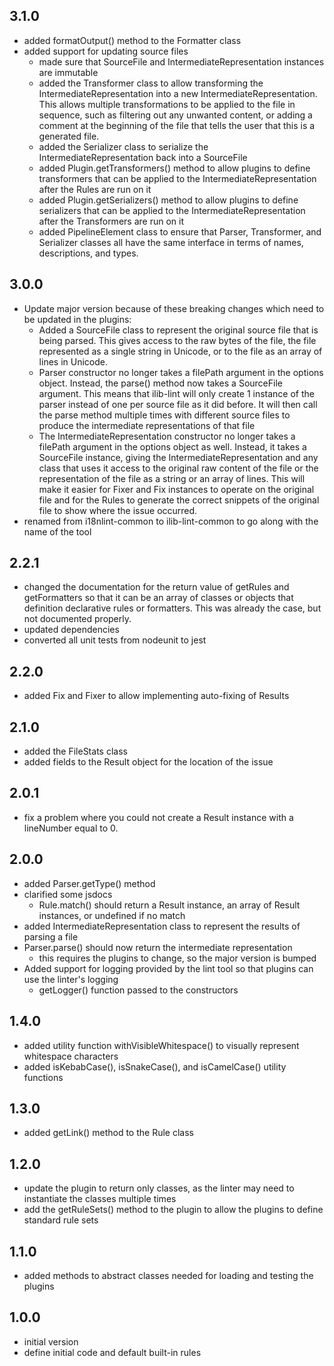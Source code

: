 ## 3.1.0

-   added formatOutput() method to the Formatter class
-   added support for updating source files
    -   made sure that SourceFile and IntermediateRepresentation instances are immutable
    -   added the Transformer class to allow transforming the IntermediateRepresentation into a
        new IntermediateRepresentation. This allows multiple transformations to
        be applied to the file in sequence, such as filtering out any unwanted content,
        or adding a comment at the beginning of the file that tells the user that
        this is a generated file.
    -   added the Serializer class to serialize the IntermediateRepresentation back into a SourceFile
    -   added Plugin.getTransformers() method to allow plugins to define transformers
        that can be applied to the IntermediateRepresentation after the Rules are run
        on it
    -   added Plugin.getSerializers() method to allow plugins to define serializers
        that can be applied to the IntermediateRepresentation after the Transformers
        are run on it
    -   added PipelineElement class to ensure that Parser, Transformer, and Serializer
        classes all have the same interface in terms of names, descriptions, and
        types.

## 3.0.0

-   Update major version because of these breaking changes which need to be
    updated in the plugins:
    -   Added a SourceFile class to represent the original source file
        that is being parsed. This gives access to the raw bytes of the file,
        the file represented as a single string in Unicode, or to the file
        as an array of lines in Unicode.
    -   Parser constructor no longer takes a filePath argument in the
        options object. Instead, the parse() method now takes a SourceFile
        argument. This means that ilib-lint will only create 1 instance of
        the parser instead of one per source file as it did before. It will
        then call the parse method multiple times with different source
        files to produce the intermediate representations of that file
    -   The IntermediateRepresentation constructor no longer takes a filePath
        argument in the options object as well. Instead, it takes a SourceFile
        instance, giving the IntermediateRepresentation and any class that
        uses it access to the original raw content of the file or the
        representation of the file as a string or an array of lines. This will
        make it easier for Fixer and Fix instances to operate on the original
        file and for the Rules to generate the correct snippets of the original
        file to show where the issue occurred.
-   renamed from i18nlint-common to ilib-lint-common to go along with the name of
    the tool

## 2.2.1

-   changed the documentation for the return value of getRules and getFormatters
    so that it can be an array of classes or objects that definition declarative
    rules or formatters. This was already the case, but not documented properly.
-   updated dependencies
-   converted all unit tests from nodeunit to jest

## 2.2.0

-   added Fix and Fixer to allow implementing auto-fixing of Results

## 2.1.0

-   added the FileStats class
-   added fields to the Result object for the location of the issue

## 2.0.1

-   fix a problem where you could not create a Result instance with a
    lineNumber equal to 0.

## 2.0.0

-   added Parser.getType() method
-   clarified some jsdocs
    -   Rule.match() should return a Result instance, an array of
        Result instances, or undefined if no match
-   added IntermediateRepresentation class to represent the results of
    parsing a file
-   Parser.parse() should now return the intermediate representation
    -   this requires the plugins to change, so the major version is bumped
-   Added support for logging provided by the lint tool so that plugins
    can use the linter's logging
    -   getLogger() function passed to the constructors

## 1.4.0

-   added utility function withVisibleWhitespace() to visually represent whitespace characters
-   added isKebabCase(), isSnakeCase(), and isCamelCase() utility functions

## 1.3.0

-   added getLink() method to the Rule class

## 1.2.0

-   update the plugin to return only classes, as the linter may need to instantiate
    the classes multiple times
-   add the getRuleSets() method to the plugin to allow the plugins to define
    standard rule sets

## 1.1.0

-   added methods to abstract classes needed for loading and testing the plugins

## 1.0.0

-   initial version
-   define initial code and default built-in rules
